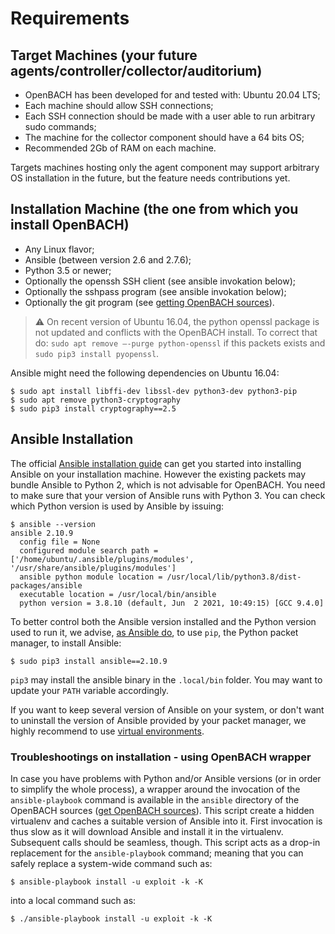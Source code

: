 # Requirements

## Target Machines (your future agents/controller/collector/auditorium)

  * OpenBACH has been developed for and tested with: Ubuntu 20.04 LTS;
  * Each machine should allow SSH connections;
  * Each SSH connection should be made with a user able to run arbitrary sudo commands;
  * The machine for the collector component should have a 64 bits OS;
  * Recommended 2Gb of RAM on each machine.

Targets machines hosting only the agent component may support arbitrary OS installation
in the future, but the feature needs contributions yet.

## Installation Machine (the one from which you install OpenBACH)

  * Any Linux flavor;
  * Ansible (between version 2.6 and 2.7.6);
  * Python 3.5 or newer;
  * Optionally the openssh SSH client (see ansible invokation below);
  * Optionally the sshpass program (see ansible invokation below);
  * Optionally the git program (see [getting OpenBACH sources](/ansible/README.md#getting_openbach)).

> :warning: On recent version of Ubuntu 16.04, the python openssl package is not updated and
conflicts with the OpenBACH install. To correct that do: `sudo apt remove –-purge python-openssl`
if this packets exists and `sudo pip3 install pyopenssl`.

Ansible might need the following dependencies on Ubuntu 16.04:

```
$ sudo apt install libffi-dev libssl-dev python3-dev python3-pip
$ sudo apt remove python3-cryptography
$ sudo pip3 install cryptography==2.5
```

## Ansible Installation

The official [Ansible installation guide][1] can get you started into installing Ansible on your
installation machine. However the existing packets may bundle Ansible to Python 2, which is not
advisable for OpenBACH. You need to make sure that your version of Ansible runs with Python 3.
You can check which Python version is used by Ansible by issuing:

```
$ ansible --version
ansible 2.10.9
  config file = None
  configured module search path = ['/home/ubuntu/.ansible/plugins/modules', '/usr/share/ansible/plugins/modules']
  ansible python module location = /usr/local/lib/python3.8/dist-packages/ansible
  executable location = /usr/local/bin/ansible
  python version = 3.8.10 (default, Jun  2 2021, 10:49:15) [GCC 9.4.0]
```

To better control both the Ansible version installed and the Python version used to run it, we
advise, [as Ansible do][2], to use `pip`, the Python packet manager, to install Ansible:

```
$ sudo pip3 install ansible==2.10.9
```

`pip3` may install the ansible binary in the `.local/bin` folder. You may want to update your
`PATH` variable accordingly.

If you want to keep several version of Ansible on your system, or don't want to uninstall the
version of Ansible provided by your packet manager, we highly recommend to use [virtual environments][3].

### Troubleshootings on installation - using OpenBACH wrapper

In case you have problems with Python and/or Ansible versions (or in order to simplify the whole
process), a wrapper around the invocation of the `ansible-playbook` command is available in the
`ansible` directory of the OpenBACH sources ([get OpenBACH sources](/ansible/README.md#getting_openbach)).
This script create a hidden virtualenv and caches a suitable version of Ansible into it. First
invocation is thus slow as it will download Ansible and install it in the virtualenv. Subsequent
calls should be seamless, though. This script acts as a drop-in replacement for the `ansible-playbook`
command; meaning that you can safely replace a system-wide command such as:

```
$ ansible-playbook install -u exploit -k -K
```

into a local command such as:

```
$ ./ansible-playbook install -u exploit -k -K
```


[1]: https://docs.ansible.com/ansible/latest/installation_guide/intro_installation.html
[2]: https://docs.ansible.com/ansible/latest/installation_guide/intro_installation.html#what-version-to-pick
[3]: https://docs.python.org/3/library/venv.html
